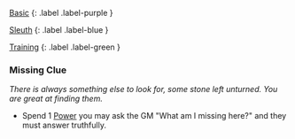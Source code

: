 [Basic](Game/Advancement-List?Basic=true)
{: .label .label-purple }

[Sleuth](Game/Sleuth)
{: .label .label-blue }

[Training](Game/Advancement-List?Training=true)
{: .label .label-green }

### Missing Clue

_There is always something else to look for, some stone left unturned. You are great at finding them._

- Spend 1 [Power](Game/Core/Blocks/Power) you may ask the GM "What am I missing here?" and they must answer truthfully.
